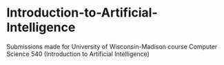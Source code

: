 # Introduction-to-Artificial-Intelligence
Submissions made for University of Wisconsin-Madison course Computer Science 540 (Introduction to Artificial Intelligence)
